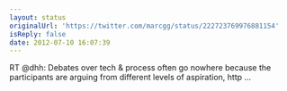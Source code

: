 ```yaml
---
layout: status
originalUrl: 'https://twitter.com/marcgg/status/222723769976881154'
isReply: false
date: 2012-07-10 16:07:39
---
```


RT @dhh: Debates over tech &amp; process often go nowhere because the participants are arguing from different levels of aspiration, http ...
